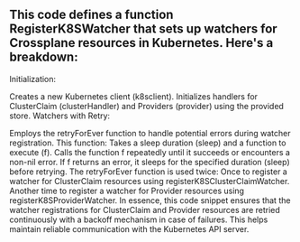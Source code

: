 ## This code defines a function RegisterK8SWatcher that sets up watchers for Crossplane resources in Kubernetes. Here's a breakdown:

Initialization:

Creates a new Kubernetes client (k8sclient).
Initializes handlers for ClusterClaim (clusterHandler) and Providers (provider) using the provided store.
Watchers with Retry:

Employs the retryForEver function to handle potential errors during watcher registration.
This function:
Takes a sleep duration (sleep) and a function to execute (f).
Calls the function f repeatedly until it succeeds or encounters a non-nil error.
If f returns an error, it sleeps for the specified duration (sleep) before retrying.
The retryForEver function is used twice:
Once to register a watcher for ClusterClaim resources using registerK8SClusterClaimWatcher.
Another time to register a watcher for Provider resources using registerK8SProviderWatcher.
In essence, this code snippet ensures that the watcher registrations for ClusterClaim and Provider resources are retried continuously with a backoff mechanism in case of failures. This helps maintain reliable communication with the Kubernetes API server.